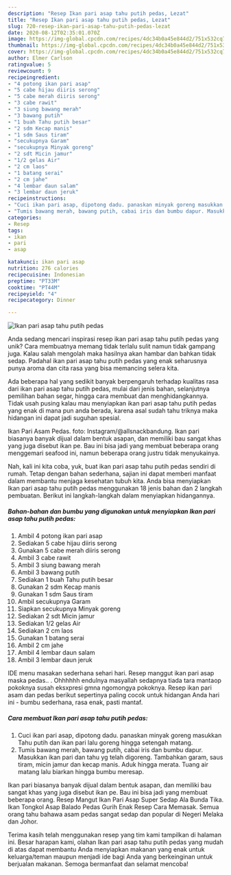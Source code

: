 ```yaml
---
description: "Resep Ikan pari asap tahu putih pedas, Lezat"
title: "Resep Ikan pari asap tahu putih pedas, Lezat"
slug: 720-resep-ikan-pari-asap-tahu-putih-pedas-lezat
date: 2020-08-12T02:35:01.070Z
image: https://img-global.cpcdn.com/recipes/4dc34b0a45e844d2/751x532cq70/ikan-pari-asap-tahu-putih-pedas-foto-resep-utama.jpg
thumbnail: https://img-global.cpcdn.com/recipes/4dc34b0a45e844d2/751x532cq70/ikan-pari-asap-tahu-putih-pedas-foto-resep-utama.jpg
cover: https://img-global.cpcdn.com/recipes/4dc34b0a45e844d2/751x532cq70/ikan-pari-asap-tahu-putih-pedas-foto-resep-utama.jpg
author: Elmer Carlson
ratingvalue: 5
reviewcount: 9
recipeingredient:
- "4 potong ikan pari asap"
- "5 cabe hijau diiris serong"
- "5 cabe merah diiris serong"
- "3 cabe rawit"
- "3 siung bawang merah"
- "3 bawang putih"
- "1 buah Tahu putih besar"
- "2 sdm Kecap manis"
- "1 sdm Saus tiram"
- "secukupnya Garam"
- "secukupnya Minyak goreng"
- "2 sdt Micin jamur"
- "1/2 gelas Air"
- "2 cm laos"
- "1 batang serai"
- "2 cm jahe"
- "4 lembar daun salam"
- "3 lembar daun jeruk"
recipeinstructions:
- "Cuci ikan pari asap, dipotong dadu. panaskan minyak goreng masukkan Tahu putih dan ikan pari lalu goreng hingga setengah matang."
- "Tumis bawang merah, bawang putih, cabai iris dan bumbu dapur. Masukkan ikan pari dan tahu yg telah digoreng. Tambahkan garam, saus tiram, micin jamur dan kecap manis. Aduk hingga merata. Tuang air matang lalu biarkan hingga bumbu meresap."
categories:
- Resep
tags:
- ikan
- pari
- asap

katakunci: ikan pari asap 
nutrition: 276 calories
recipecuisine: Indonesian
preptime: "PT33M"
cooktime: "PT44M"
recipeyield: "4"
recipecategory: Dinner

---
```



![Ikan pari asap tahu putih pedas](https://img-global.cpcdn.com/recipes/4dc34b0a45e844d2/751x532cq70/ikan-pari-asap-tahu-putih-pedas-foto-resep-utama.jpg)

Anda sedang mencari inspirasi resep ikan pari asap tahu putih pedas yang unik? Cara membuatnya memang tidak terlalu sulit namun tidak gampang juga. Kalau salah mengolah maka hasilnya akan hambar dan bahkan tidak sedap. Padahal ikan pari asap tahu putih pedas yang enak seharusnya punya aroma dan cita rasa yang bisa memancing selera kita.

Ada beberapa hal yang sedikit banyak berpengaruh terhadap kualitas rasa dari ikan pari asap tahu putih pedas, mulai dari jenis bahan, selanjutnya pemilihan bahan segar, hingga cara membuat dan menghidangkannya. Tidak usah pusing kalau mau menyiapkan ikan pari asap tahu putih pedas yang enak di mana pun anda berada, karena asal sudah tahu triknya maka hidangan ini dapat jadi suguhan spesial.

Ikan Pari Asam Pedas. foto: Instagram/@allsnackbandung. Ikan pari biasanya banyak dijual dalam bentuk asapan, dan memiliki bau sangat khas yang juga disebut ikan pe. Bau ini bisa jadi yang membuat beberapa orang menggemari seafood ini, namun beberapa orang justru tidak menyukainya.


Nah, kali ini kita coba, yuk, buat ikan pari asap tahu putih pedas sendiri di rumah. Tetap dengan bahan sederhana, sajian ini dapat memberi manfaat dalam membantu menjaga kesehatan tubuh kita. Anda bisa menyiapkan Ikan pari asap tahu putih pedas menggunakan 18 jenis bahan dan 2 langkah pembuatan. Berikut ini langkah-langkah dalam menyiapkan hidangannya.

<!--inarticleads1-->

##### Bahan-bahan dan bumbu yang digunakan untuk menyiapkan Ikan pari asap tahu putih pedas:

1. Ambil 4 potong ikan pari asap
1. Sediakan 5 cabe hijau diiris serong
1. Gunakan 5 cabe merah diiris serong
1. Ambil 3 cabe rawit
1. Ambil 3 siung bawang merah
1. Ambil 3 bawang putih
1. Sediakan 1 buah Tahu putih besar
1. Gunakan 2 sdm Kecap manis
1. Gunakan 1 sdm Saus tiram
1. Ambil secukupnya Garam
1. Siapkan secukupnya Minyak goreng
1. Sediakan 2 sdt Micin jamur
1. Sediakan 1/2 gelas Air
1. Sediakan 2 cm laos
1. Gunakan 1 batang serai
1. Ambil 2 cm jahe
1. Ambil 4 lembar daun salam
1. Ambil 3 lembar daun jeruk


IDE menu masakan sederhana sehari hari. Resep manggut ikan pari asap maska pedas.. . Ohhhhhh endulnya masyallah sedapnya tiada tara mantaop pokoknya susah eksxpresi gmna ngomongya pokoknya. Resep ikan pari asam dan pedas berikut sepertinya paling cocok untuk hidangan Anda hari ini - bumbu sederhana, rasa enak, pasti mantaf. 

<!--inarticleads2-->

##### Cara membuat Ikan pari asap tahu putih pedas:

1. Cuci ikan pari asap, dipotong dadu. panaskan minyak goreng masukkan Tahu putih dan ikan pari lalu goreng hingga setengah matang.
1. Tumis bawang merah, bawang putih, cabai iris dan bumbu dapur. Masukkan ikan pari dan tahu yg telah digoreng. Tambahkan garam, saus tiram, micin jamur dan kecap manis. Aduk hingga merata. Tuang air matang lalu biarkan hingga bumbu meresap.


Ikan pari biasanya banyak dijual dalam bentuk asapan, dan memiliki bau sangat khas yang juga disebut ikan pe. Bau ini bisa jadi yang membuat beberapa orang. Resep Mangut Ikan Pari Asap Super Sedap Ala Bunda Tika. Ikan Tongkol Asap Balado Pedas Gurih Enak Resep Cara Memasak. Semua orang tahu bahawa asam pedas sangat sedap dan popular di Negeri Melaka dan Johor. 

Terima kasih telah menggunakan resep yang tim kami tampilkan di halaman ini. Besar harapan kami, olahan Ikan pari asap tahu putih pedas yang mudah di atas dapat membantu Anda menyiapkan makanan yang enak untuk keluarga/teman maupun menjadi ide bagi Anda yang berkeinginan untuk berjualan makanan. Semoga bermanfaat dan selamat mencoba!
